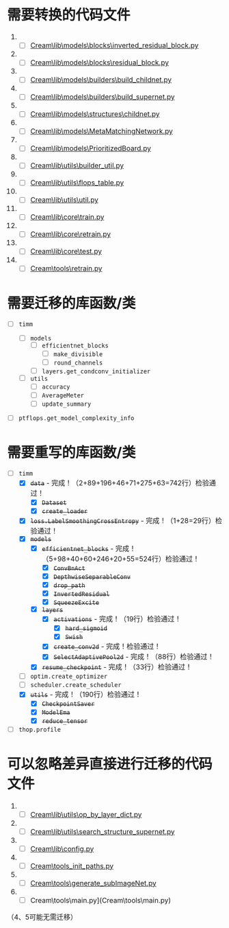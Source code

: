 <font size = "3">

# 需要转换的代码文件

1. - [ ] [Cream\lib\models\blocks\inverted_residual_block.py](Cream\lib\models\blocks\inverted_residual_block.py)
2. - [ ] [Cream\lib\models\blocks\residual_block.py](Cream\lib\models\blocks\residual_block.py)
3. - [ ] [Cream\lib\models\builders\build_childnet.py](Cream\lib\models\builders\build_childnet.py)
4. - [ ] [Cream\lib\models\builders\build_supernet.py](Cream\lib\models\builders\build_supernet.py)
5. - [ ] [Cream\lib\models\structures\childnet.py](Cream\lib\models\structures\childnet.py)
6. - [ ] [Cream\lib\models\MetaMatchingNetwork.py](Cream\lib\models\MetaMatchingNetwork.py)
7. - [ ] [Cream\lib\models\PrioritizedBoard.py](Cream\lib\models\PrioritizedBoard.py)
8. - [ ] [Cream\lib\utils\builder_util.py](Cream\lib\utils\builder_util.py)
9. - [ ] [Cream\lib\utils\flops_table.py](Cream\lib\utils\flops_table.py)
10. - [ ] [Cream\lib\utils\util.py](Cream\lib\utils\util.py)
11. - [ ] [Cream\lib\core\train.py](Cream\lib\core\train.py)
12. - [ ] [Cream\lib\core\retrain.py](Cream\lib\core\retrain.py)
13. - [ ] [Cream\lib\core\test.py](Cream\lib\core\test.py)
14. - [ ] [Cream\tools\retrain.py](Cream\tools\retrain.py)

# 需要迁移的库函数/类

- [ ] `timm`
  - [ ] `models`
    - [ ] `efficientnet_blocks`
      - [ ] `make_divisible`
      - [ ] `round_channels`
    - [ ] `layers.get_condconv_initializer`
  - [ ] `utils`
    - [ ] `accuracy`
    - [ ] `AverageMeter`
    - [ ] `update_summary`
- [ ] `ptflops.get_model_complexity_info`


# 需要重写的库函数/类

- [ ] `timm`
  - [x] ~~`data`~~ - 完成！（2+89+196+46+71+275+63=742行）检验通过！
    - [x] ~~`Dataset`~~
    - [x] ~~`create_loader`~~
  - [x] ~~`loss.LabelSmoothingCrossEntropy`~~ - 完成！（1+28=29行）检验通过！
  - [x] ~~`models`~~
    - [x] ~~`efficientnet_blocks`~~ - 完成！（5+98+40+60+246+20+55=524行）检验通过！
      - [x] ~~`ConvBnAct`~~
      - [x] ~~`DepthwiseSeparableConv`~~
      - [x] ~~`drop_path`~~
      - [x] ~~`InvertedResidual`~~
      - [x] ~~`SqueezeExcite`~~
    - [x] ~~`layers`~~
      - [x] ~~`activations`~~ - 完成！（19行）检验通过！
        - [x] ~~`hard_sigmoid`~~
        - [x] ~~`Swish`~~
      - [x] ~~`create_conv2d`~~ - 完成！检验通过！
      - [x] ~~`SelectAdaptivePool2d`~~ - 完成！（88行）检验通过！
    - [x] ~~`resume_checkpoint`~~ - 完成！（33行）检验通过！
  - [ ] `optim.create_optimizer`
  - [ ] `scheduler.create_scheduler`
  - [x] ~~`utils`~~ - 完成！（190行）检验通过！
    - [x] ~~`CheckpointSaver`~~
    - [x] ~~`ModelEma`~~
    - [x] ~~`reduce_tensor`~~
- [ ] `thop.profile`

# 可以忽略差异直接进行迁移的代码文件

1. - [ ] [Cream\lib\utils\op_by_layer_dict.py](Cream\lib\utils\op_by_layer_dict.py)
2. - [ ] [Cream\lib\utils\search_structure_supernet.py](Cream\lib\utils\search_structure_supernet.py)
3. - [ ] [Cream\lib\config.py](Cream\lib\config.py)
4. - [ ] [Cream\tools\_init_paths.py](Cream\tools\_init_paths.py)
5. - [ ] [Cream\tools\generate_subImageNet.py](Cream\tools\generate_subImageNet.py)
6. - [ ] Cream\tools\main.py](Cream\tools\main.py)

（4、5可能无需迁移）